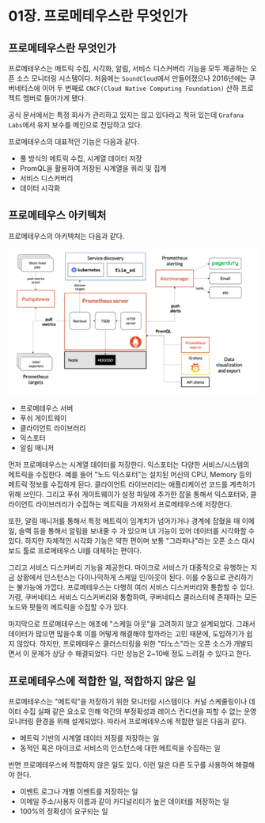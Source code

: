 # 01장. 프로메테우스란 무엇인가

## 프로메테우스란 무엇인가

프로메테우스는 메트릭 수집, 시각화, 알림, 서비스 디스커버리 기능을 모두 제공하는 오픈 소스 모니터링 시스템이다. 처음에는 `SoundCloud`에서 만들어졌으나 2016년에는 쿠버네티스에 이어 두 번째로 `CNCF(Cloud Native Computing Foundation)` 산하 프로젝트 멤버로 들어가게 됐다. 

공식 문서에서는 특정 회사가 관리하고 있지는 않고 있다라고 적혀 있는데 `Grafana Labs`에서 유지 보수를 메인으로 전담하고 있다. 

프로메테우스의 대표적인 기능은 다음과 같다.

* 풀 방식의 메트릭 수집, 시계열 데이터 저장
* PromQL을 활용하여 저장된 시계열을 쿼리 및 집계
* 서비스 디스커버리
* 데이터 시각화

## 프로메테우스 아키텍처

프로메테우스의 아키텍처는 다음과 같다.

![01](01.png)

* 프로메테우스 서버
* 푸쉬 게이트웨이
* 클라이언트 라이브러리
* 익스포터
* 알림 매니저

먼저 프로메테우스는 시계열 데이터를 저장한다. 익스포터는 다양한 서비스/시스템의 메트릭을 수집한다. 예를 들어 "노드 익스포터"는 설치된 머신의 CPU, Memory 등의 메트릭 정보를 수집하게 된다. 클라이언트 라이브러리는 애플리케이션 코드를 계측하기 위해 쓰인다. 그리고 푸쉬 게이트웨이가 설정 파일에 추가한 잡을 통해서 익스포터와, 클라이언트 라이브러리가 수집하는 메트릭을 가져와서 프로메테우스에 저장한다. 

또한, 알림 매니저를 통해서 특정 메트릭이 임계치가 넘어가거나 경계에 잡혔을 때 이메일, 슬랙 등을 통해서 알림을 보내줄 수 가 있으며 UI 기능이 있어 데이터를 시각화할 수 있다. 하지만 자체적인 시각화 기능은 약한 편이며 보통 "그라파나"라는 오픈 소스 대시보드 툴로 프로메테우스 UI를 대체하는 편이다.

그리고 서비스 디스커버리 기능을 제공한다. 마이크로 서비스가 대중적으로 유행하는 지금 상황에서 인스턴스는 다이나믹하게 스케일 인/아웃이 된다. 이를 수동으로 관리하기는 불가능에 가깝다. 프로메테우스는 다행히 여러 서비스 디스커버리와 통합할 수 있다. 가령, 쿠버네티스 서비스 디스커버리와 통합하여, 쿠버네티스 클러스터에 존재하는 모든 노드와 팟들의 메트릭을 수집할 수가 있다.

마지막으로 프로메테우스는 애초에 "스케일 아웃"을 고려하지 않고 설계되었다. 그래서 데이터가 많으면 많을수록 이를 어떻게 해결해야 할까라는 고민 때문에, 도입하기가 쉽지 않았다. 하지만, 프로메테우스 클러스터링을 위한 "타노스"라는 오픈 소스가 개발되면서 이 문제가 상당 수 해결되었다. 다만 성능은 2~10배 정도 느려질 수 있다고 한다.

## 프로메테우스에 적합한 일, 적합하지 않은 일

프로메테우스는 "메트릭"을 저장하기 위한 모니터링 시스템이다. 커널 스케줄링이나 데이터 수집 실패 같은 요소로 인해 약간의 부정확성과 레이스 컨디션을 피할 수 없는 운영 모니터링 환경을 위해 설계되었다. 따라서 프로메테우스에 적합한 일은 다음과 같다.

* 메트릭 기반의 시계열 데이터 저장를 저장하는 일
* 동적인 혹은 마이크로 서비스의 인스턴스에 대한 메트릭을 수집하는 일

반면 프로메테우스에 적합하지 않은 일도 있다. 이런 일은 다른 도구를 사용하여 해결해야 한다.

* 이벤트 로그나 개별 이벤트를 저장하는 일
* 이메일 주소/사용자 이름과 같이 카디널리티가 높은 데이터를 저장하는 일
* 100%의 정확성이 요구되는 일